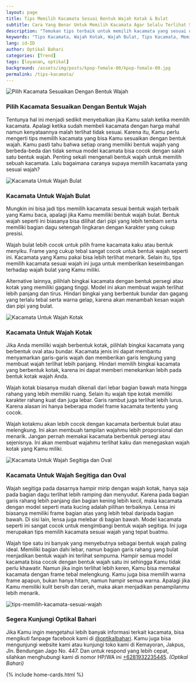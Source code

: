 ```yaml
---
layout: page
title: Tips Memilih Kacamata Sesuai Bentuk Wajah Kotak & Bulat
subtitle: Cara Yang Benar Untuk Memilih Kacamata Agar Selalu Terlihat Stylish
description: "Temukan tips terbaik untuk memilih kacamata yang sesuai dengan bentuk wajahmu agar terlihat keren dan sesuai dengan gaya pribadimu, baik untuk wajah kotak maupun wajah bulat"
keywords: "Tips Kacamata, Wajah Kotak, Wajah Bulat, Tips Kacamata, Memilih Kacamata"
lang: id-ID
author: Optikal Bahari
categories: [Trend]
tags: [layanan, optikal]
background: /assets/img/posts/kpop-female-00/kpop-female-00.jpg
permalink: /tips-kacamata/
---
```


<div class="card shadow p-3 bg-white mb-5">
        <img data-src="/assets/img/posts/kpop-female-00/kpop-female-01.jpg" 
            src="/assets/img/posts/kpop-female-00/kpop-female-01.jpg" 
            class="card-img-top"  
            title="Pilih Kacamata Sesuaikan Dengan Bentuk Wajah"
            alt="Pilih Kacamata Sesuaikan Dengan Bentuk Wajah">
        <div class="card-body">
            <h3 class="card-title">
                Pilih Kacamata Sesuaikan Dengan Bentuk Wajah
            </h3>
            <p class="card-text text-justify">
                Tentunya hal ini menjadi sedikit menyebalkan jika Kamu salah ketika memilih kacamata. Apalagi ketika sudah membeli kacamata dengan harga mahal namun kenyataannya malah terlihat tidak sesuai. Karena itu, Kamu perlu mengerti tips memilih kacamata yang bisa Kamu sesuaikan dengan bentuk wajah. Kamu pasti tahu bahwa setiap orang memiliki bentuk wajah yang berbeda-beda dan tidak semua model kacamata bisa cocok dengan salah satu bentuk wajah. Penting sekali mengenali bentuk wajah untuk memilih sebuah kacamata. Lalu bagaimana caranya supaya memilih kacamata yang sesuai wajah?
            </p>
        </div>
</div>

<div class="card shadow p-3 bg-white mb-5">
        <img data-src="/assets/img/posts/kpop-female-00/kpop-female-02.jpg" 
            src="/assets/img/posts/kpop-female-00/kpop-female-02.jpg" 
            class="card-img-top"  
            title="Kacamata Untuk Wajah Bulat"
            alt="Kacamata Untuk Wajah Bulat">        
        <div class="card-body">
                <h3 class="card-title">
                    Kacamata Untuk Wajah Bulat
                </h3>
                <p class="card-text text-justify">
                    Mungkin ini bisa jadi tips memilih kacamata sesuai bentuk wajah terbaik yang Kamu baca, apalagi jika Kamu memiliki bentuk wajah bulat. Bentuk wajah seperti ini biasanya bisa dilihat dari pipi yang lebih tembam serta memiliki bagian dagu setengah lingkaran dengan karakter yang cukup presisi.
                </p>
                <p class="card-text text-justify">
                    Wajah bulat lebih cocok untuk pilih frame kacamata kaku atau bentuk menyiku. Frame yang cukup tebal sangat cocok untuk bentuk wajah seperti ini. Kacamata yang Kamu pakai bisa lebih terlihat menarik. Selain itu, tips memilih kacamata sesuai wajah ini juga untuk memberikan keseimbangan terhadap wajah bulat yang Kamu miliki.
                </p>
                <p class="card-text text-justify">
                    Alternative lainnya, pilihlah bingkai kacamata dengan bentuk persegi atau kotak yang memiliki gagang tinggi. Model ini akan membuat wajah terlihat lebih panjang dan tirus. Hindari bingkai yang berbentuk bundar dan gagang yang terlalu tebal serta warna gelap, karena akan menambah kesan wajah dan pipi yang bulat.
                </p>
        </div>
</div>

<div class="card shadow p-3 bg-white mb-5">
        <img data-src="/assets/img/posts/kpop-female-00/kpop-female-03.jpg" 
            src="/assets/img/posts/kpop-female-00/kpop-female-03.jpg" 
            class="card-img-top"  
            title="Kacamata Untuk Wajah Kotak"
            alt="Kacamata Untuk Wajah Kotak">        
        <div class="card-body">
                <h3 class="card-title">
                    Kacamata Untuk Wajah Kotak
                </h3>
                <p class="card-text text-justify">
                    Jika Anda memiliki wajah berbentuk kotak, pilihlah bingkai kacamata yang berbentuk oval atau bundar. Kacamata jenis ini dapat membantu menyamarkan garis-garis wajah dan memberikan garis lengkung yang membuat wajah terlihat lebih panjang. Hindari memilih bingkai kacamata yang berbentuk kotak, karena ini dapat memberi menekankan lebih pada bentuk kotak wajah Anda.
                </p>
                <p class="card-text text-justify">
                    Wajah kotak biasanya mudah dikenali dari lebar bagian bawah mata hingga rahang  yang lebih memiliki ruang. Selain itu wajah tipe kotak memiliki karakter rahang kuat dan juga lebar. Garis rambut juga terlihat lebih lurus. Karena alasan ini hanya beberapa model frame kacamata tertentu yang cocok.
                </p>
                <p class="card-text text-justify">
                    Wajah kotakmu akan lebih cocok dengan kacamata berbentuk bulat atau melengkung. Ini akan membuah tampilan wajahmu lebih proporsional dan menarik. Jangan pernah memakai kacamata berbentuk persegi atau sejenisnya. Ini akan membuat wajahmu terlihat kaku dan menegaskan wajah kotak yang Kamu miliki.
                </p>
        </div>
</div>        
    
<div class="card shadow p-3 bg-white mb-5">
        <img data-src="/assets/img/posts/french-girl/french-girl-02.jpg" 
            src="/assets/img/posts/kpop-female-00/kpop-female-04.jpg" 
            class="card-img-top"  
            title="Kacamata Untuk Wajah Segitiga dan Oval"
            alt="Kacamata Untuk Wajah Segitiga dan Oval">        
        <div class="card-body">
                <h3 class="card-title">
                    Kacamata Untuk Wajah Segitiga dan Oval
                </h3>
                <p class="card-text text-justify">
                    Wajah segitiga pada dasarnya hampir mirip dengan wajah kotak, hanya saja pada bagian dagu terlihat lebih ramping dan menyudut. Karena pada bagian garis rahang lebih panjang dan bagian kening lebih kecil, maka kacamata dengan model seperti mata kucing adalah pilihan terbaiknya.
                    Lensa ini biasanya memiliki frame bagian atas yang lebih tebal daripada bagian bawah. Di sisi lain, lensa juga melebar di bagian bawah. Model kacamata seperti ini sangat cocok untuk mengimbangi bentuk wajah segitiga. Ini juga merupakan tips memilih kacamata sesuai wajah yang tepat buatmu.
                </p>
                <p class="card-text text-justify">
                    Wajah tipe satu ini banyak yang menyebutnya sebagai bentuk wajah paling ideal. Memiliki bagian dahi lebar, namun bagian garis rahang yang bulat menjadikan bentuk wajah ini terlihat sempurna. Hampir semua model kacamata bisa cocok dengan bentuk wajah satu ini sehingga Kamu tidak perlu khawatir.
                    Namun jika ingin terlihat lebih keren, Kamu bisa memakai kacamata dengan frame tebal melengkung. Kamu juga bisa memilih warna frame apapun, bukan hanya hitam, namun hampir semua warna. Apalagi jika Kamu memiliki kulit bersih dan cerah, maka akan menjadikan penampilanmu lebih menarik.
                </p>
        </div>
</div>

<div class="card shadow p-3 bg-white mb-5">
        <img data-src="/assets/img/posts/kpop-female-00/kpop-female-05.jpg" 
            src="/assets/img/posts/kpop-female-00/kpop-female-05.jpg" 
            class="card-img-top"  
            title="tips-memilih-kacamata-sesuai-wajah"
            alt="tips-memilih-kacamata-sesuai-wajah">        
        <div class="card-body">
            <h3 class="card-title">
                Segera Kunjungi Optikal Bahari
            </h3>
            <p class="card-text text-justify">
                Jika Kamu ingin mengetahui lebih banyak informasi terkait kacamata, bisa mengikuti fanpage facebook kami di <a href="https://www.facebook.com/optikalbahari" id="FBClick" title="Facebook Page Optikal Bahari" class="FacebookPage">@optikalbahari</a>. Kamu juga bisa mengunjungi website kami atau kunjungi toko kami di Kemayoran, Jakpus, Jln. Bendungan Jago No. 447. Dan untuk respond yang lebih cepat, silahkan menghubungi kami di nomor HP/WA ini <a href="https://api.whatsapp.com/send?phone=6281932235445&text=Hallo%2C+saya+butuh+informasi+lebih+lanjut+mengenai+Optikal+Bahari" id="WhatsAppClick" class="WhatsAppCall" title="Call WhatsApp">+6281932235445</a>. <em>(Optikal Bahari)</em>
            </p>
        </div>
</div>
{% include home-cards.html %}
